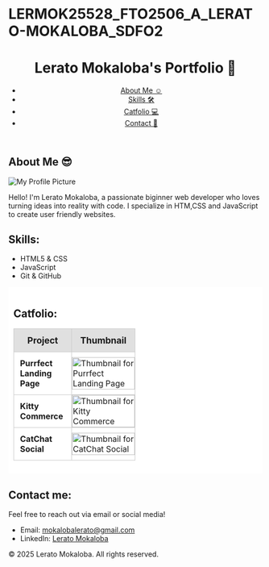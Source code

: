 # LERMOK25528_FTO2506_A_LERATO-MOKALOBA_SDFO2
<!DOCTYPE html>
<html lang="en">
<head>
  <meta charset="UTF-8">
  <meta name="viewport" content="width=device-width, initial-scale=1.0">
  <link rel="stylesheet" href="style.css">
</head>
</html>
<!-- Header and Navigation -->
<header>
  <h1>Lerato Mokaloba's Portfolio 👸</h1>
  <nav>
    <!-- Navigation Menu -->
<nav>
  <ul>
    <li><a href="#about">About Me ☺</a></li>
    <li><a href="#skills">Skills 🛠</a></li>
    <li><a href="#portfolio">Catfolio 💻</a></li>
    <li><a href="#contact">Contact 📧</a></li>
  </ul>
</nav>
</header>

<!-- About Me Section -->
<section id="about-me">
    <h2>About Me 😎</h2>
  <img src="https://github.com/CodeSpace-Academy/SDF02-2025/blob/main/images/cat-codespace.png?raw=true" alt="My Profile Picture">
  <p>Hello! I'm Lerato Mokaloba, a passionate biginner web developer who loves turning ideas into reality with code.
    I specialize in HTM,CSS and JavaScript to create user friendly websites.
  </p>
</section>

<!-- Skills Section -->
<section id="skills">
    <h2>Skills:</h2>
    <ul>
    <li>HTML5 & CSS</li>
    <li>JavaScript</li>
    <li>Git & GitHub</li>
    
  </ul>
</section>

<!-- Portfolio Section -->
<section id="Portfolio" style="padding: 10px; background-color: #ffffff;">
  <h2>Catfolio:</h2>

  <table style="border-collapse: collapse; width: 50%; max-width: 400px;">
    <thead>
      <tr style="background-color: #e0e0e0;">
        <th style="border: 1px solid #ccc; padding: 12px; font-size: 1.1em;">Project</th>
        <th style="border: 1px solid #ccc; padding: 12px; font-size: 1.1em;">Thumbnail</th>
      </tr>
    </thead>
    <tbody>
      <tr>
        <td style="border: 1px solid #ccc; padding: 12px; font-weight: bold;">Purrfect Landing Page</td>
        <td style="border: 1px solid #ccc; padding: 0;">
          <img src="https://github.com/CodeSpace-Academy/SDF02-2025/blob/main/images/1.png?raw=true" 
               alt="Thumbnail for Purrfect Landing Page" 
               style="display: block; width: 100%; height: auto; border: none;">
        </td>
      </tr>
      <tr>
        <td style="border: 1px solid #ccc; padding: 12px; font-weight: bold;">Kitty Commerce</td>
        <td style="border: 1px solid #ccc; padding: 0;">
          <img src="https://github.com/CodeSpace-Academy/SDF02-2025/blob/main/images/2.png?raw=true" 
               alt="Thumbnail for Kitty Commerce" 
               style="display: block; width: 100%; height: auto; border: none;">
        </td>
      </tr>
      <tr>
        <td style="border: 1px solid #ccc; padding: 12px; font-weight: bold;">CatChat Social</td>
        <td style="border: 1px solid #ccc; padding: 0;">
          <img src="https://github.com/CodeSpace-Academy/SDF02-2025/blob/main/images/3.png?raw=true" 
               alt="Thumbnail for CatChat Social" 
               style="display: block; width: 100%; height: auto; border: none;">
        </td>
      </tr>
    </tbody>
  </table>
</section>

<!-- Contact Section -->
<section id="Contact📧">
    <h2>Contact me:</h2>  
    <p>Feel free to reach out via email or social media!</p>
    <ul>
    <li>Email: <a href="mailto:mokalobalerato@gmail.com">mokalobalerato@gmail.com</a></li>
    <li>LinkedIn: <a href="https://www.linkedin.com/in/lerato-mokaloba-79186520b" target="_blank">Lerato Mokaloba</a></li>
  </ul>
    
  </ul>
</section>

<!-- Footer -->
<footer>
    <p>© 2025 Lerato Mokaloba. All rights reserved.</p>
</footer>